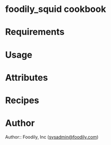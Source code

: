 # foodily_squid cookbook

# Requirements

# Usage

# Attributes

# Recipes

# Author

Author:: Foodily, Inc (<sysadmin@foodily.com>)
